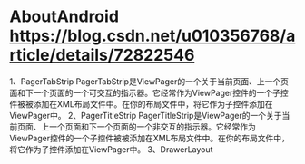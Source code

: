 # AboutAndroid  https://blog.csdn.net/u010356768/article/details/72822546
1、PagerTabStrip
   PagerTabStrip是ViewPager的一个关于当前页面、上一个页面和下一个页面的一个可交互的指示器。它经常作为ViewPager控件的一个子控件被被添加在XML布局文件中。在你的布局文件中，将它作为子控件添加在ViewPager中。
2、PagerTitleStrip
   PagerTitleStrip是ViewPager的一个关于当前页面、上一个页面和下一个页面的一个非交互的指示器。它经常作为ViewPager控件的一个子控件被被添加在XML布局文件中。在你的布局文件中，将它作为子控件添加在ViewPager中。
3、DrawerLayout